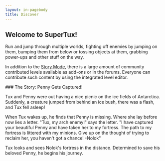 ```yaml
---
layout: in-pagebody
title: Discover
---
```


## Welcome to SuperTux!

Run and jump through multiple worlds, fighting off enemies by jumping on them,
bumping them from below or tossing objects at them, grabbing power-ups and other
stuff on the way.

In addition to the [Story Mode](#the-story), there is a large amount of
community contributed levels available as add-ons or in the forums. Everyone can
contribute such content by using the integrated level editor.

<a name="the-story" />
### The Story: Penny Gets Captured!

Tux and Penny were out having a nice picnic on the ice fields of Antarctica.
Suddenly, a creature jumped from behind an ice bush, there was a flash, and Tux
fell asleep!

When Tux wakes up, he finds that Penny is missing. Where she lay before now lies
a letter. "Tux, my arch enemy!" says the letter. "I have captured your beautiful
Penny and have taken her to my fortress. The path to my fortress is littered
with my minions. Give up on the thought of trying to reclaim her, you haven't
got a chance! -Nolok"

Tux looks and sees Nolok's fortress in the distance. Determined to save his
beloved Penny, he begins his journey.
